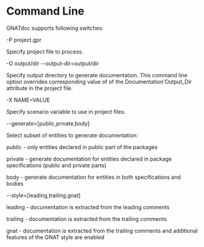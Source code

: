 # Command Line

GNATdoc supports following switches:

 -P project.gpr

   Specify project file to process.

 -O output/dir
 --output-dir=output/dir

   Specify output directory to generate documentation. This command line option
   overrides corresponding value of of the Documentation'Output_Dir attribute
   in the project file.

 -X NAME=VALUE

   Specify scenario variable to use in project files.

 --generate=[public,private,body]

   Select subset of entities to generate documentation:

   public - only entities declared in public part of the packages

   private - generate documentation for entities declared in package
     specifications (public and private parts)

   body - generate documentation for entities in both specifications and
     bodies

 --style=[leading,trailing,gnat]

   leading - documentation is extracted from the leading comments

   trailing - documentation is extracted from the trailing comments

   gnat - documentation is extracted from the trailing comments and additional
     features of the GNAT style are enabled
